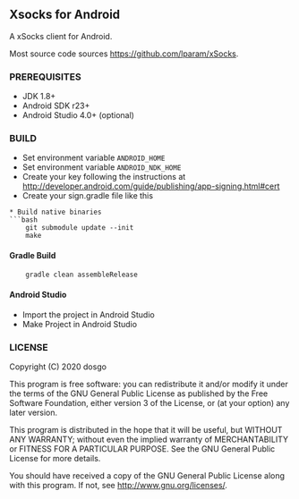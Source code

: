## Xsocks for Android

A xSocks client for Android.

Most source code sources https://github.com/lparam/xSocks.



### PREREQUISITES

* JDK 1.8+
* Android SDK r23+
* Android Studio 4.0+ (optional)

### BUILD

* Set environment variable `ANDROID_HOME`
* Set environment variable `ANDROID_NDK_HOME`
* Create your key following the instructions at http://developer.android.com/guide/publishing/app-signing.html#cert
* Create your sign.gradle file like this

```
* Build native binaries
```bash
    git submodule update --init
    make
```

#### Gradle Build
```bash
    gradle clean assembleRelease
```

#### Android Studio
* Import the project in Android Studio
* Make Project in Android Studio

### LICENSE

Copyright (C) 2020 dosgo

This program is free software: you can redistribute it and/or modify
it under the terms of the GNU General Public License as published by
the Free Software Foundation, either version 3 of the License, or
(at your option) any later version.

This program is distributed in the hope that it will be useful,
but WITHOUT ANY WARRANTY; without even the implied warranty of
MERCHANTABILITY or FITNESS FOR A PARTICULAR PURPOSE.  See the
GNU General Public License for more details.

You should have received a copy of the GNU General Public License
along with this program. If not, see <http://www.gnu.org/licenses/>.
